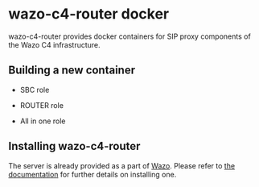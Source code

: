 # wazo-c4-router docker

wazo-c4-router provides docker containers for SIP proxy components of the Wazo C4 infrastructure.

## Building a new container

* SBC role

* ROUTER role

* All in one role


## Installing wazo-c4-router

The server is already provided as a part of [Wazo](http://documentation.wazo.community).
Please refer to [the documentation](http://documentation.wazo.community/en/stable/installation/installsystem.html) for
further details on installing one.
